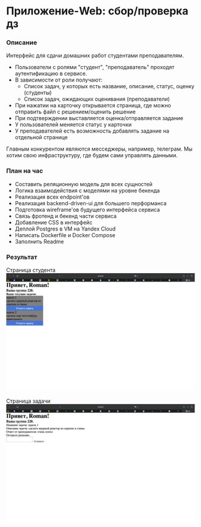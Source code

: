 # Приложение-Web: сбор/проверка дз

### Описание

Интерфейс для сдачи домашних работ студентами преподавателям.

- Пользователи с ролями "студент", "преподаватель" проходят аутентификацию в сервисе.
- В зависимости от роли получают:
  - Список задач, у которых есть название, описание, статус, оценку (студенты)
  - Список задач, ожидающих оценивания (преподаватели)
- При нажатии на карточку открывается страница, где можно отправить файл с решением/оценить решение
- При подтверждении выставляется оценка/отправляется задание
- У пользователей меняется статус у карточки
- У преподавателей есть возможность добавлять задание на отдельной странице

Главным конкурентом являются месседжеры, например, телеграм. Мы хотим свою инфраструктуру, где будем сами управлять данными.

### План на час

- Составить реляционную модель для всех сущностей
- Логика взаимодействия с моделями на уровне бекенда
- Реализация всех endpoint'ов
- Реализация backend-driven-ui для большего перформанса
- Подготовка wireframe'ов будущего интерфейса сервиса
- Связь фротенд и бекенд части сервиса
- Добавление CSS в интерфейс
- Деплой Postgres в VM на Yandex Cloud
- Написать Dockerfile и Docker Compose
- Заполнить Readme

### Результат
Страница студента
![home.png](home.png)

Страница задачи
![task.png](task.png)

